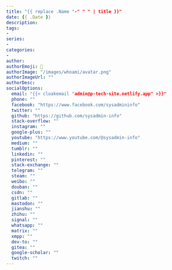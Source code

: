 ```yaml
---
title: "{{ replace .Name "-" " " | title }}"
date: {{ .Date }}
description:
tags:
-
series:
-
categories:
-
author:
authorEmoji: 🤖
authorImage: "/images/whoami/avatar.png"
authorImageUrl: ""
authorDesc: 
socialOptions:
  email: "{{< cloakemail "admin@p-tech-site.netlify.app" >}}"
  phone: ""
  facebook: "https://www.facebook.com/sysadmininfo"
  twitter: ""
  github: "https://github.com/sysadmin-info"
  stack-overflow: ""
  instagram: ""
  google-plus: ""
  youtube: "https://www.youtube.com/@sysadmin-info"
  medium: ""
  tumblr: ""
  linkedin: ""
  pinterest: ""
  stack-exchange: ""
  telegram: ""
  steam: ""
  weibo: ""
  douban: ""
  csdn: ""
  gitlab: ""
  mastodon: ""
  jianshu: ""
  zhihu: ""
  signal: ""
  whatsapp: ""
  matrix: ""
  xmpp: ""
  dev-to: ""
  gitea: ""
  google-scholar: ""
  twitch: ""
---
```

